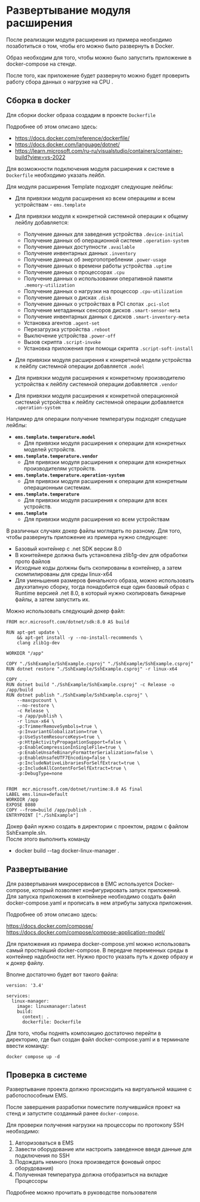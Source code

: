 # Развертывание модуля расширения

После реализации модуля расширения из примера необходимо позаботиться о том, чтобы его можно было развернуть в Docker.

Образ необходим для того, чтобы можно было запустить приложение в docker-compose на стенде.

После того, как приложение будет развернуто можно будет проверить работу сбора данных о нагрузке на CPU .

## Сборка в docker

Для сборки docker образа создадим в проекте `Dockerfile`

Подробнее об этом описано здесь:

- <https://docs.docker.com/reference/dockerfile/>
- <https://docs.docker.com/language/dotnet/>
- <https://learn.microsoft.com/ru-ru/visualstudio/containers/container-build?view=vs-2022>

Для возможности подключения модуля расширения к системе в `Dockerfile` необходимо указать лейбл.

Для модуля расширения Template подходят следующие лейблы:
* Для привязки модуля расширения ко всем операциям и всем устройствам - `ems.template`
* Для привязки модуля к конкретной системной операции к общему лейблу добавляется:
    * Получение данных для заведения устройства `.device-initial`
    * Получение данных об операционной системе `.operation-system`
    * Получение данных доступности `.available`
    * Получение инвентарных данных `.inventory`
    * Получение данных об энергопотреблении `.power-usage`
	* Получение данных о времени работы устройства `.uptime`
	* Получение данных о процессорах `.cpu`
	* Получение данных о использовании оперативной памяти `.memory-utilization`
	* Получение данных о нагрузки на процессор `.cpu-utilization`
	* Получение данных о дисках `.disk`
	* Получение данных о устройствах в PCI слотах `.pci-slot`
	* Получение метаданных сенсоров дисков `.smart-sensor-meta`
	* Получение инвентарных данных с дисков `.smart-inventory-meta`
	* Установка агентов `.agent-set`
	* Перезагрузка устройства `.reboot`
	* Выключение устройства `.power-off`
	* Вызов скрипта `.script-invoke`
	* Установка приложения при помощи скрипта `.script-soft-install`
    
* Для привязки модуля расширения к конкретной модели устройства к лейблу системной операции добавляется `.model`
* Для привязки модуля расширения к конкретному производителю устройства к лейблу системной операции добавляется `.vendor`
* Для привязки модуля расширения к конкретной операционной системой устройства к лейблу системной операции добавляется `.operation-system`

Например для операции получение температуры подходят следущие лейблы:

- **`ems.template.temperature.model`**
    - Для привязки модуля расширения к операции для конкретных моделей устройств.
- **`ems.template.temperature.vendor`**
    - Для привязки модуля расширения к операции для конкретных производителям устройств.
- **`ems.template.temperature.operation-system`**
    - Для привязки модуля расширения к операции для конкретным операционным системам.
- **`ems.template.temperature`**
    - Для привязки модуля расширения к операции для всех устройств.
- **`ems.template`**
    - Для привязки модуля расширения ко всем устройствам

В различных случаях докер файлы моглядеть по разному. 
Для того, чтобы развернуть приложение из примера нужно следующее:

*	Базовый контейнер с .net SDK версии 8.0
*	В конитейнере должна быть установлена zlib1g-dev для обработки прото файлов
*	Исходные коды должны быть скопированы в контейнер, а затем скомпилированы для среды linux-x64
*	Для уменьшения размеров финального образа, можно использовать двухэтапную сборку, тогда понадобится еще один базовый образ с Runtime версией .net 8.0, в который нужно скопировать
бинарные файлы, а затем запустить их.

Можно использовать следующий докер файл:
	
	FROM mcr.microsoft.com/dotnet/sdk:8.0 AS build

	RUN apt-get update \
		&& apt-get install -y --no-install-recommends \
		clang zlib1g-dev

	WORKDIR "/app"

	COPY "./SshExample/SshExample.csproj" "./SshExample/SshExample.csproj"
	RUN dotnet restore "./SshExample/SshExample.csproj" -r linux-x64

	COPY . .
	RUN dotnet build "./SshExample/SshExample.csproj" -c Release -o /app/build
	RUN dotnet publish "./SshExample/SshExample.csproj" \
		--maxcpucount \
		--no-restore \
		-c Release \
		-o /app/publish \
		-r linux-x64 \
		-p:TrimmerRemoveSymbols=true \
		-p:InvariantGlobalization=true \
		-p:UseSystemResourceKeys=true \
		-p:HttpActivityPropagationSupport=false \
		-p:EnableCompressionInSingleFile=true \
		-p:EnableUnsafeBinaryFormatterSerialization=false \
		-p:EnableUnsafeUTF7Encoding=false \
		-p:IncludeNativeLibrariesForSelfExtract=true \
		-p:IncludeAllContentForSelfExtract=true \
		-p:DebugType=none


	FROM  mcr.microsoft.com/dotnet/runtime:8.0 AS final
	LABEL ems.linux=default
	WORKDIR /app
	EXPOSE 8080
	COPY --from=build /app/publish .
	ENTRYPOINT ["./SshExample"]


Докер файл нужно создать в директории с проектом, рядом с файлом SshExample.sln.  
После этого выполнить команду

*	docker build --tag docker-linux-manager .
## Развертывание


Для развертывания микросервисов в ЕМС используется Docker-compose, который позволяет конфигурировать запуск приложений.  
Для запуска приложения в контейнере необходимо создать файл docker-compose.yaml и прописать в нем атрибуты запуска приложения.

Подробнее об этом описано здесь:

https://docs.docker.com/compose/
https://docs.docker.com/compose/compose-application-model/


Для приложения из примера docker-compose.yml можно использовать самый простейший docker-compose. В передаче переменных среды в контейнер надобности нет.
Нужно просто указать путь к докер образу и к докер файлу.

Вполне достаточно будет вот такого файла:
	
	version: '3.4'

	services:
	  linux-manager:
		image: linuxmanager:latest
		build:
		  context: .
		  dockerfile: Dockerfile

Для того, чтобы поднять композицию достаточно перейти в директорию, где был создан файл docker-compose.yaml и в терминале ввести команду:

	docker compose up -d

## Проверка в системе

Развертывание проекта должно происходить на виртуальной машине с работоспособным EMS.

После завершения разработки поместите получившийся проект на стенд и запустите созданный ранее `docker-compose`.

Для проверки получения нагрузки на процессоры по протоколу SSH необходимо:

1) Авторизоваться в EMS
2) Завести оборудование или настроить заведенное введя данные для подключения по SSH
3) Подождать немного (пока произведется фоновый опрос оборудования)
4) Полученная температура должна отобразиться на вкладке Процессоры

Подробнее можно прочитать в руководстве пользователя
